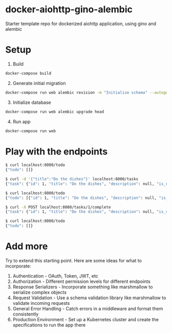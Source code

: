 # docker-aiohttp-gino-alembic
Starter template repo for dockerized aiohttp application, using gino and alembic

# Setup
1. Build
```bash
docker-compose build
```
2. Generate initial migration
```bash
docker-compose run web alembic revision -m "Initialize schema" --autogenerate
```
3. Initialize database
```bash
docker-compose run web alembic upgrade head
```
4. Run app
```bash
docker-compose run web
```

# Play with the endpoints
```bash
$ curl localhost:8000/todo
{"todo": []}
```

```bash
$ curl -d '{"title":"Do the dishes"}' localhost:8000/tasks
{"task": {"id": 1, "title": "Do the dishes", "description": null, "is_completed": false}}
```

```bash
$ curl localhost:8000/todo
{"todo": [{"id": 1, "title": "Do the dishes", "description": null, "is_completed": false}]}
```

```bash
$ curl -X POST localhost:8000/tasks/1/complete
{"task": {"id": 1, "title": "Do the dishes", "description": null, "is_completed": true}}
```

```bash
$ curl localhost:8000/todo
{"todo": []}
```

# Add more
Try to extend this starting point. Here are some ideas for what to incorporate:
1. Authentication - OAuth, Token, JWT, etc
2. Authorization - Different permission levels for different endpoints
3. Response Serializers - Incorporate something like marshmallow to serialize complex objects
4. Request Validation - Use a schema validation library like marshmallow to validate incoming requests
5. General Error Handling - Catch errors in a middleware and format them consistently
6. Production Environment - Set up a Kubernetes cluster and create the specifications to run the app there
